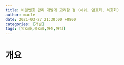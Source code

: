 ```yaml
---
title: 비밀번호 관리 개발에 고려할 점 (해쉬, 암호화, 복호화)
author: macle
date: 2021-03-27 21:30:00 +0800
categories: [개발]
tags: [암호화,복호화,해쉬,해킹]
---
```


# 개요
